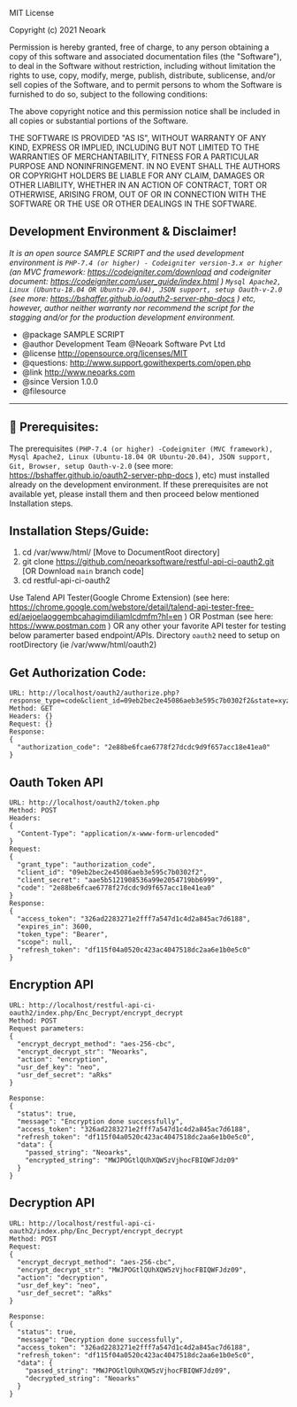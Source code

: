 MIT License

Copyright (c) 2021 Neoark

Permission is hereby granted, free of charge, to any person obtaining a copy
of this software and associated documentation files (the "Software"), to deal
in the Software without restriction, including without limitation the rights
to use, copy, modify, merge, publish, distribute, sublicense, and/or sell
copies of the Software, and to permit persons to whom the Software is
furnished to do so, subject to the following conditions:

The above copyright notice and this permission notice shall be included in all
copies or substantial portions of the Software.

THE SOFTWARE IS PROVIDED "AS IS", WITHOUT WARRANTY OF ANY KIND, EXPRESS OR
IMPLIED, INCLUDING BUT NOT LIMITED TO THE WARRANTIES OF MERCHANTABILITY,
FITNESS FOR A PARTICULAR PURPOSE AND NONINFRINGEMENT. IN NO EVENT SHALL THE
AUTHORS OR COPYRIGHT HOLDERS BE LIABLE FOR ANY CLAIM, DAMAGES OR OTHER
LIABILITY, WHETHER IN AN ACTION OF CONTRACT, TORT OR OTHERWISE, ARISING FROM,
OUT OF OR IN CONNECTION WITH THE SOFTWARE OR THE USE OR OTHER DEALINGS IN THE
SOFTWARE.


 
 Development Environment & Disclaimer!
 -------------------------------------
 _It is an open source SAMPLE SCRIPT and the used development environment is `PHP-7.4 (or higher) - Codeigniter version-3.x or higher` (an MVC framework: https://codeigniter.com/download and codeigniter document: https://codeigniter.com/user_guide/index.html ) `Mysql Apache2, Linux (Ubuntu-18.04 OR Ubuntu-20.04), JSON support, setup Oauth-v-2.0` (see more: https://bshaffer.github.io/oauth2-server-php-docs ) etc, however, author neither warranty nor recommend the script for the stagging and/or for the production development environment._ 
 
 * @package     SAMPLE SCRIPT
 * @author      Development Team @Neoark Software Pvt Ltd
 * @license     http://opensource.org/licenses/MIT
 * @questions:  http://www.support.gowithexperts.com/open.php
 * @link        http://www.neoarks.com
 * @since       Version 1.0.0
 * @filesource
 ------------------
 

🙌 Prerequisites:
----------------
The prerequisites `(PHP-7.4 (or higher) -Codeigniter (MVC framework), Mysql Apache2, Linux (Ubuntu-18.04 OR Ubuntu-20.04), JSON support, Git, Browser, setup Oauth-v-2.0` (see more: https://bshaffer.github.io/oauth2-server-php-docs ), etc) must installed already on the development environment. If these prerequisites are not available yet, please install them and then proceed below mentioned Installation steps.


Installation Steps/Guide:
------------------------
1. cd /var/www/html/                                                            [Move to DocumentRoot directory]
2. git clone https://github.com/neoarksoftware/restful-api-ci-oauth2.git 		[OR Download `main` branch code]
2. cd restful-api-ci-oauth2


Use Talend API Tester(Google Chrome Extension) (see here: https://chrome.google.com/webstore/detail/talend-api-tester-free-ed/aejoelaoggembcahagimdiliamlcdmfm?hl=en ) OR Postman (see here: https://www.postman.com ) OR any other your favorite API tester for testing below paramerter based endpoint/APIs. Directory `oauth2` need to setup on rootDirectory (ie /var/www/html/oauth2)

Get Authorization Code:
-----------------------
```
URL: http://localhost/oauth2/authorize.php?response_type=code&client_id=09eb2bec2e45086aeb3e595c7b0302f2&state=xyz
Method: GET
Headers: {}
Request: {}
Response: 
{
  "authorization_code": "2e88be6fcae6778f27dcdc9d9f657acc18e41ea0"
}
```


Oauth Token API
----------------
```
URL: http://localhost/oauth2/token.php
Method: POST
Headers: 
{
  "Content-Type": "application/x-www-form-urlencoded"
}
Request: 
{
  "grant_type": "authorization_code",
  "client_id": "09eb2bec2e45086aeb3e595c7b0302f2",
  "client_secret": "aae5b5121908536a99e2054719bb6999",
  "code": "2e88be6fcae6778f27dcdc9d9f657acc18e41ea0"
}
Response: 
{
  "access_token": "326ad2283271e2fff7a547d1c4d2a845ac7d6188",
  "expires_in": 3600,
  "token_type": "Bearer",
  "scope": null,
  "refresh_token": "df115f04a0520c423ac4047518dc2aa6e1b0e5c0"
}
```

Encryption API 
------------------
```
URL: http://localhost/restful-api-ci-oauth2/index.php/Enc_Decrypt/encrypt_decrypt
Method: POST
Request parameters:
{
  "encrypt_decrypt_method": "aes-256-cbc",
  "encrypt_decrypt_str": "Neoarks",
  "action": "encryption",
  "usr_def_key": "neo",
  "usr_def_secret": "aRks"
}

Response:
{
  "status": true,
  "message": "Encryption done successfully",
  "access_token": "326ad2283271e2fff7a547d1c4d2a845ac7d6188",
  "refresh_token": "df115f04a0520c423ac4047518dc2aa6e1b0e5c0",
  "data": {
    "passed_string": "Neoarks",
    "encrypted_string": "MWJPOGtlQUhXQW5zVjhocFBIQWFJdz09"
  }
}
```
Decryption API
---------
```
URL: http://localhost/restful-api-ci-oauth2/index.php/Enc_Decrypt/encrypt_decrypt
Method: POST
Request: 
{
  "encrypt_decrypt_method": "aes-256-cbc",
  "encrypt_decrypt_str": "MWJPOGtlQUhXQW5zVjhocFBIQWFJdz09",
  "action": "decryption",
  "usr_def_key": "neo",
  "usr_def_secret": "aRks"
}

Response:
{
  "status": true,
  "message": "Decryption done successfully",
  "access_token": "326ad2283271e2fff7a547d1c4d2a845ac7d6188",
  "refresh_token": "df115f04a0520c423ac4047518dc2aa6e1b0e5c0",
  "data": {
    "passed_string": "MWJPOGtlQUhXQW5zVjhocFBIQWFJdz09",
    "decrypted_string": "Neoarks"
  }
}
```

